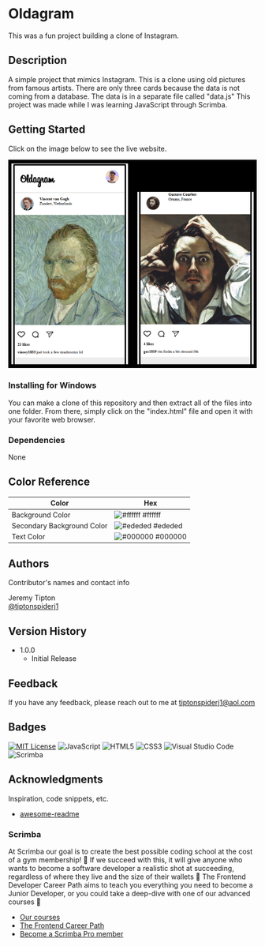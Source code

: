 # Oldagram
This was a fun project building a clone of Instagram.

## Description

A simple project that mimics Instagram.  This is a clone using old pictures from famous artists.  There are only three cards because the data is not coming from a database.  The data is in a separate file called "data.js"  This project was made while I was learning JavaScript through Scrimba.  

## Getting Started

Click on the image below to see the live website.

[![application images](https://github.com/tiptonspiderj/Oldagram/blob/main/images/Screenshot.png)](https://tiptonspiderj1-oldagram.netlify.app/)

### Installing for Windows

You can make a clone of this repository and then extract all of the files into one folder.  From there, simply click on the "index.html" file and open it with your favorite web browser. 

### Dependencies

None

## Color Reference

| Color             | Hex                                                                |
| ----------------- | ------------------------------------------------------------------ |
| Background Color | ![#ffffff](https://imageplaceholder.net/10x10/ffffff) #ffffff |
| Secondary Background Color | ![#ededed](https://imageplaceholder.net/10x10/ededed) #ededed |
| Text Color | ![#000000](https://imageplaceholder.net/10x10/000000) #000000 |


## Authors

Contributor's names and contact info

Jeremy Tipton  
[@tiptonspiderj1](https://tiptonspiderj1.com)

## Version History

* 1.0.0
    * Initial Release

## Feedback

If you have any feedback, please reach out to me at <tiptonspiderj1@aol.com>

## Badges

[![MIT License](https://img.shields.io/badge/License-MIT-green.svg)](https://choosealicense.com/licenses/mit/)
![JavaScript](https://img.shields.io/badge/javascript-%23323330.svg?style=for-the-badge&logo=javascript&logoColor=%23F7DF1E)
![HTML5](https://img.shields.io/badge/html5-%23E34F26.svg?style=for-the-badge&logo=html5&logoColor=white)
![CSS3](https://img.shields.io/badge/css3-%231572B6.svg?style=for-the-badge&logo=css3&logoColor=white)
![Visual Studio Code](https://img.shields.io/badge/Visual%20Studio%20Code-0078d7.svg?style=for-the-badge&logo=visual-studio-code&logoColor=white)
![Scrimba](https://img.shields.io/badge/scrimba-2B283A?style=for-the-badge&logo=scrimba&logoColor=white)

## Acknowledgments

Inspiration, code snippets, etc.
* [awesome-readme](https://github.com/matiassingers/awesome-readme)

### Scrimba

At Scrimba our goal is to create the best possible coding school at the cost of a gym membership! 💜
If we succeed with this, it will give anyone who wants to become a software developer a realistic shot at succeeding, regardless of where they live and the size of their wallets 🎉
The Frontend Developer Career Path aims to teach you everything you need to become a Junior Developer, or you could take a deep-dive with one of our advanced courses 🚀

- [Our courses](https://scrimba.com/allcourses)
- [The Frontend Career Path](https://scrimba.com/learn/frontend)
- [Become a Scrimba Pro member](https://scrimba.com/pricing)
